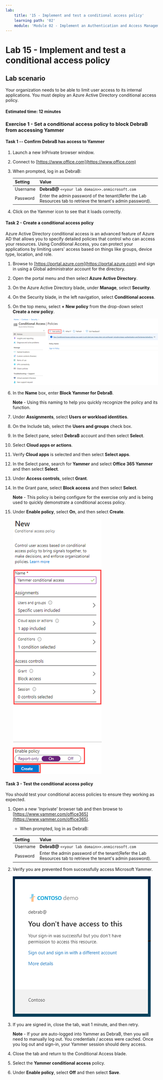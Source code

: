 ```yaml
---
lab:
    title: '15 - Implement and test a conditional access policy'
    learning path: '02'
    module: 'Module 02 - Implement an Authentication and Access Management Solution'
---
```


# Lab 15 - Implement and test a conditional access policy

## Lab scenario

Your organization needs to be able to limit user access to its internal applications. You must deploy an Azure Active Directory conditional access policy.

#### Estimated time: 12 minutes

### Exercise 1 - Set a conditional access policy to block DebraB from accessing Yammer

#### Task 1 -- Confirm DebraB has access to Yammer

1. Launch a new InPrivate browser window.
2. Connect to [https://www.office.com](https://www.office.com) 
3. When prompted, log in as DebraB:

    | Setting | Value |
    | :--- | :--- |
    | Username | **DebraB@** `<<your lab domain>>.onmicrosoft.com` |
    | Password | Enter the admin password of the tenant(Refer the Lab Resources tab to retrieve the tenant's admin password). |
    
4. Click on the Yammer icon to see that it loads correctly.

#### Task 2 -  Create a conditional access policy

Azure Active Directory conditional access is an advanced feature of Azure AD that allows you to specify detailed policies that control who can access your resources. Using Conditional Access, you can protect your applications by limiting users' access based on things like groups, device type, location, and role.

1. Browse to [https://portal.azure.com](https://portal.azure.com) and sign in using a Global administrator account for the directory.

2. Open the portal menu and then select **Azure Active Directory**.

3. On the Azure Active Directory blade, under **Manage**, select **Security**.

4. On the Security blade, in the left navigation, select **Conditional access**.

5. On the top menu, select **+ New policy** from the drop-down select **Create a new policy**.

    ![Screen image displaying the Conditional Access blade with New policy highlighted](./media/lp2-mod1-conditional-access-new-policy.png)

6. In the **Name** box, enter **Block Yammer for DebraB**.

    **Note** - Using this naming to help you quickly recognize the policy and its function.

7. Under **Assignments**, select **Users or workload identities**.

8. On the Include tab, select the **Users and groups** check box.

9. In the Select pane, select **DebraB** account and then select **Select**.

10. Select **Cloud apps or actions**.

11. Verify **Cloud apps** is selected and then select **Select apps**.

12. In the Select pane, search for **Yammer** and select **Office 365 Yammer** and then select **Select**.

13. Under **Access controls**, select **Grant**.

14. In the Grant pane, select **Block access** and then select **Select**.

    **Note** - This policy is being configure for the exercise only and is being used to quickly demonstrate a conditional access policy.

15. Under **Enable policy**, select **On**, and then select **Create**.

    ![Screen image displaying a new conditional access policy with policy settings highlighted](./media/lp2-mod3-create-conditional-access-policy.png)

#### Task 3 - Test the conditional access policy

You should test your conditional access policies to ensure they working as expected.

1. Open a new 'Inprivate' browser tab and then browse to [https://www.yammer.com/office365](https://www.yammer.com/office365).
     - When prompted, log in as DebraB:

    | Setting | Value |
    | :--- | :--- |
    | Username | **DebraB@** `<<your lab domain>>.onmicrosoft.com` |
    | Password | Enter the admin password of the tenant(Refer the Lab Resources tab to retrieve the tenant's admin password). |
      
2. Verify you are prevented from successfully access Microsoft Yammer.

    ![Screen image displaying a the blocked resource access due to an enabled conditional access policy](./media/lp2-mod3-test-conditional-access-policy.png)

3. If you are signed in, close the tab, wait 1 minute, and then retry.
    
     **Note** - If your are auto-logged into Yammer as DebraB, then you will need to manually log out.  You credentials / access were cached.  Once you log out and sign-in, your Yammer session should deny access.

4. Close the tab and return to the Conditional Access blade.

5. Select the **Yammer conditional access** policy.

6. Under **Enable policy**, select **Off** and then select **Save**.
